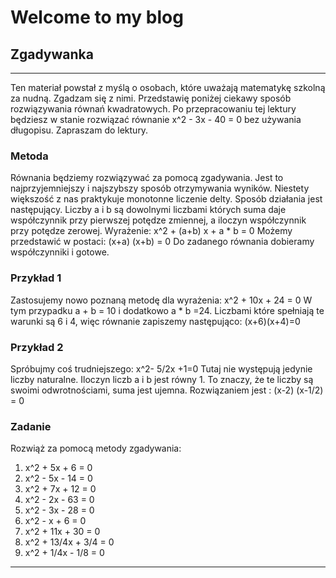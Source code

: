 # Welcome to my blog 

## Zgadywanka

***
Ten materiał powstał z myślą o osobach, które uważają matematykę szkolną za nudną. Zgadzam się z nimi. Przedstawię poniżej ciekawy sposób rozwiązywania równań kwadratowych. Po przepracowaniu tej lektury będziesz w stanie rozwiązać równanie  x^2 - 3x - 40 = 0  bez używania długopisu. Zapraszam do lektury.

### Metoda
Równania będziemy rozwiązywać za pomocą zgadywania. Jest to najprzyjemniejszy i najszybszy sposób otrzymywania wyników. Niestety większość z nas praktykuje monotonne liczenie delty.
Sposób działania jest następujący. Liczby a i b są dowolnymi liczbami których suma daje współczynnik przy pierwszej potędze zmiennej, a iloczyn współczynnik przy potędze zerowej. Wyrażenie:
x^2 + (a+b) x + a * b = 0
Możemy przedstawić w postaci:
(x+a) (x+b) = 0
Do zadanego równania dobieramy współczynniki i gotowe.

### Przykład  1
Zastosujemy nowo poznaną metodę dla wyrażenia: 
x^2 + 10x + 24 = 0
W tym przypadku a + b = 10 i dodatkowo a * b =24. Liczbami które spełniają te warunki są  6 i 4, więc równanie zapiszemy następująco:
(x+6)(x+4)=0

### Przykład 2
Spróbujmy coś trudniejszego: 
x^2-  5/2x +1=0
Tutaj nie występują jedynie liczby naturalne. Iloczyn liczb a i b jest równy 1. To znaczy, że te liczby są swoimi odwrotnościami, suma jest ujemna. Rozwiązaniem jest :
(x-2) (x-1/2) = 0

### Zadanie
Rozwiąż za pomocą metody zgadywania:
1.   x^2 + 5x + 6 = 0
2.   x^2 - 5x - 14 = 0
3.   x^2 + 7x + 12 = 0
4.   x^2 - 2x - 63 = 0
5.   x^2 - 3x - 28 = 0
6.   x^2 - x + 6 = 0
7.   x^2 + 11x + 30 = 0
8.   x^2 + 13/4x + 3/4 = 0
9.   x^2 + 1/4x - 1/8 = 0
***
